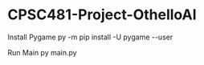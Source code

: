 # CPSC481-Project-OthelloAI


Install Pygame
py -m pip install -U pygame --user


Run Main
py main.py
